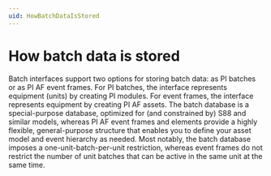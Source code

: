 ```yaml
---
uid: HowBatchDataIsStored
---
```


# How batch data is stored

Batch interfaces support two options for storing batch data: as PI batches or as PI AF event frames. For PI batches, the interface represents equipment (units) by creating PI modules. For event frames, the interface represents equipment by creating PI AF assets. The batch database is a special-purpose database, optimized for (and constrained by) S88 and similar models, whereas PI AF event frames and elements provide a highly flexible, general-purpose structure that enables you to define your asset model and event hierarchy as needed. Most notably, the batch database imposes a one-unit-batch-per-unit restriction, whereas event frames do not restrict the number of unit batches that can be active in the same unit at the same time.
